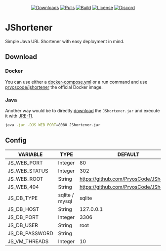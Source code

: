 <p align="center">
    <a href="https://github.com/PryosCode/JShortener/releases"><img alt="Downloads" src="https://img.shields.io/github/downloads/PryosCode/JShortener/total?label=Downloads"></a>
    <a href="https://hub.docker.com/r/pryoscode/jshortener"><img alt="Pulls" src="https://img.shields.io/docker/pulls/pryoscode/jshortener?label=Pulls"></a>
    <a href="https://github.com/PryosCode/JShortener/releases"><img alt="Build" src="https://github.com/PryosCode/JShortener/actions/workflows/gradle.yml/badge.svg"></a>
    <a href=""><img alt="License" src="https://img.shields.io/github/license/PryosCode/JShortener?label=License"></a>    
    <a href="https://discord.gg/bF2GRHq"><img alt="Discord" src="https://discord.com/api/guilds/350302354639290379/widget.png"></a>
</p>

# JShortener

Simple Java URL Shortener with easy deployment in mind.

## Download

### Docker

You can use either a [docker-compose.yml](docker-compose.example.yml) or a run command and use [pryoscode/jshortener](https://hub.docker.com/r/pryoscode/jshortener) the official Docker image.

### Java

Another way would be to directly [download](https://github.com/PryosCode/JShortener/releases) the `JShortener.jar` and execute it with [JRE-11](https://www.oracle.com/java/technologies/javase/jdk11-archive-downloads.html).

```bash
java -jar -DJS_WEB_PORT=8080 JShortener.jar
```

## Config

| VARIABLE       | TYPE           | DEFAULT                                 |
|----------------|----------------|-----------------------------------------|
| JS_WEB_PORT    | Integer        | 80                                      |
| JS_WEB_STATUS  | Integer        | 302                                     |
| JS_WEB_ROOT    | String         | https://github.com/PryosCode/JShortener |
| JS_WEB_404     | String         | https://github.com/PryosCode/JShortener |
| JS_DB_TYPE     | sqlite / mysql | sqlite                                  |
| JS_DB_HOST     | String         | 127.0.0.1                               |
| JS_DB_PORT     | Integer        | 3306                                    |
| JS_DB_USER     | String         | root                                    |
| JS_DB_PASSWORD | String         |                                         |
| JS_VM_THREADS  | Integer        | 10                                      |